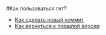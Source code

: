 #Как пользоваться гит?
- [Как сделать новый коммит](./commit_help.md)
- [Как вернуться к прошлой версии](./reset_help.md)
